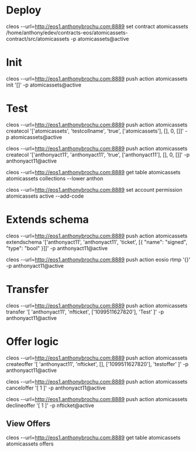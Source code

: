 # Deploy

cleos --url=http://eos1.anthonybrochu.com:8889 set contract atomicassets /home/anthony/edev/contracts-eos/atomicassets-contract/src/atomicassets -p atomicassets@active

# Init

cleos --url=http://eos1.anthonybrochu.com:8889 push action atomicassets init '[]' -p atomicassets@active

# Test

cleos --url=http://eos1.anthonybrochu.com:8889 push action atomicassets createcol '['atomicassets', 'testcollname', 'true', ['atomicassets'], [], 0, []]' -p atomicassets@active

cleos --url=http://eos1.anthonybrochu.com:8889 push action atomicassets createcol '['anthonyact11', 'anthonyact11', 'true', ['anthonyact11'], [], 0, []]' -p anthonyact11@active


cleos --url=http://eos1.anthonybrochu.com:8889 get table atomicassets atomicassets collections --lower anthon


cleos --url=http://eos1.anthonybrochu.com:8889 set account permission atomicassets active --add-code

# Extends schema

cleos --url=http://eos1.anthonybrochu.com:8889 push action atomicassets extendschema '['anthonyact11', 'anthonyact11', 'ticket', [{ "name": "signed", "type": "bool" }]]' -p anthonyact11@active

cleos --url=http://eos1.anthonybrochu.com:8889 push action eosio rtmp '{}' -p anthonyact11@active

# Transfer

cleos --url=http://eos1.anthonybrochu.com:8889 push action atomicassets transfer '[ 'anthonyact11', 'nfticket', ['1099511627820'], 'Test' ]' -p anthonyact11@active

# Offer logic

cleos --url=http://eos1.anthonybrochu.com:8889 push action atomicassets createoffer '[ 'anthonyact11', 'nfticket', [], ['1099511627820'], 'testoffer' ]' -p anthonyact11@active

cleos --url=http://eos1.anthonybrochu.com:8889 push action atomicassets canceloffer '[ 1 ]' -p anthonyact11@active

cleos --url=http://eos1.anthonybrochu.com:8889 push action atomicassets declineoffer '[ 1 ]' -p nfticket@active

## View Offers

cleos  --url=http://eos1.anthonybrochu.com:8889 get table atomicassets atomicassets offers